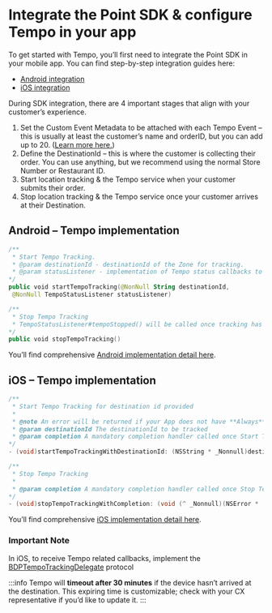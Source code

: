 Integrate the Point SDK & configure Tempo in your app
=====================================================

To get started with Tempo, you’ll first need to integrate the Point SDK in your mobile app. You can find step-by-step integration guides here:

*   [Android integration](../Point%20SDK/Android/Quick%20Start.md)
*   [iOS integration](../Point%20SDK/iOS/Quick%20Start.md)

During SDK integration, there are 4 important stages that align with your customer’s experience.

1.  Set the Custom Event Metadata to be attached with each Tempo Event – this is usually at least the customer’s name and orderID, but you can add up to 20. ([Learn more here.](../Custom%20Event%20Metadata.md))
2.  Define the DestinationId – this is where the customer is collecting their order. You can use anything, but we recommend using the normal Store Number or Restaurant ID.
3.  Start location tracking & the Tempo service when your customer submits their order.
4.  Stop location tracking & the Tempo service once your customer arrives at their Destination.

Android – Tempo implementation
------------------------------
```kotlin
/**
 * Start Tempo Tracking.
 * @param destinationId - destinationId of the Zone for tracking.
 * @param statusListener - implementation of Tempo status callbacks to receive Tempo lifecycle events and errors.
*/
public void startTempoTracking(@NonNull String destinationId,
 @NonNull TempoStatusListener statusListener)

/**
 * Stop Tempo Tracking
 * TempoStatusListener#tempoStopped() will be called once tracking has ceased.
*/
public void stopTempoTracking()
```

You’ll find comprehensive [Android implementation detail here](../Point%20SDK/Android/Tempo.md).

iOS – Tempo implementation
--------------------------
```objectivec
/**
 * Start Tempo Tracking for destination id provided
 *
 * @note An error will be returned if your App does not have **Always** location permission.
 * @param destinationId The destinationId to be tracked
 * @param completion A mandatory completion handler called once Start Tempo processing completed. If the Tempo is started successful, error will be returned as nil. However, if the Start Tempo fails, an error will be provided.
*/
- (void)startTempoTrackingWithDestinationId: (NSString * _Nonnull)destinationId  completion: (void (^ _Nonnull)(NSError *  _Nullable error)) completion;
```

```objectivec
/**
 * Stop Tempo Tracking
 *
 * @param completion A mandatory completion handler called once Stop Tempo processing completed. If the Tempo is stopped successful, error will be returned as nil. However, if the Start Tempo fails, an error will be provided.
*/
- (void)stopTempoTrackingWithCompletion: (void (^ _Nonnull)(NSError *  _Nullable error)) completion;
```

You’ll find comprehensive [iOS implementation detail here](../Point%20SDK/iOS/Tempo.md).

### Important Note

In iOS, to receive Tempo related callbacks, implement the [BDPTempoTrackingDelegate](https://ios-docs.bluedot.io/Protocols/BDPTempoTrackingDelegate.html) protocol


:::info
Tempo will **timeout after 30 minutes** if the device hasn’t arrived at the destination. This expiring time is customizable; check with your CX representative if you’d like to update it.
:::